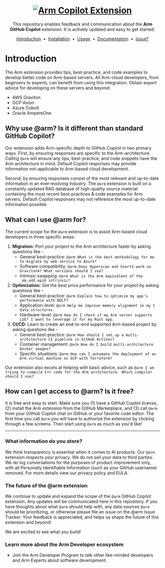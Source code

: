 <h1 align="center">
  <a href="https://github.com/apps/arm">
    <img src="https://github.com/user-attachments/assets/f049b752-0a7e-4fdd-a63e-ed90f8c28f03" alt="Arm Copilot Extension">
  </a>
</h1>
<p align="center">
  This repository enables feedback and communication about the <strong>Arm GitHub Copilot</strong> extension. It is actively updated and easy to get started.
</p>

<p align="center">
<a href="#test">Introduction</a> &nbsp;&bull;&nbsp;
<a href="#test">Installation</a> &nbsp;&bull;&nbsp;
<a href="#test">Usage</a> &nbsp;&bull;&nbsp;
<a href="#test">Documentation</a> &nbsp;&bull;&nbsp;
<a href="#test">Issue?</a>
</p>



# Introduction
The Arm extension provides tips, best-practice, and code examples to develop better code on Arm-based servers. All Arm-cloud developers, from beginners to experts, can benefit from using this integration. Obtain expert advice for developing on these servers and beyond:
- AWS Graviton
- GCP Axion
- Azure Cobolt
- Oracle AmpereOne

## Why use @arm? Is it different than standard GitHub Copilot?
Our extension adds Arm-specific depth to GitHub Copilot in two primary ways. First, by ensuring responses are specific to the Arm-architecture. Calling `@arm` will ensure any tips, best-practice, and code snippets have the Arm architecture in mind. Default Copilot responses may provide information not-applicable to Arm-based cloud development.

Second, by ensuring responses consist of the most relevant and up-to-date information in an ever-evolving industry. The `@arm` extension is built on a constantly updated RAG database of high-quality source material containing the most recent best-practices & code examples for Arm servers. Default Copilot responses may not reference the most up-to-date information possible.

  
## What can I use @arm for?
The current scope for the `@arm` extension is to assist Arm-based cloud developers in three specific areas:
1. **Migration:** Port your project to the Arm architecture faster by asking questions like -
    - General best-practice: `@arm What is the best methodology for me to migrate my web service to Azure?`
    - Software compatibility:  `@arm Does Hyperscan and Snort3 work on Graviton4? What versions should I use?`
    - Intrinsic swapping: `@arm What is the Arm equivalent of the _mm_add_epi8 intrinsic?`   
2. **Optimization:** Get the best price performance for your project by asking questions like -
    - General best-practice: `@arm Explain how to optimize my app's performance with BOLT?`
    - Application-level: `@arm Help me improve memory alignment in my C data structures.`
    - Hardware-level: `@arm How do I check if my Arm server supports LSE? I want to leverage it for my Rust app.`
3. **CI/CD:** Learn to create an end-to-end supported Arm-based project by asking questions like - 
    - General best-practice: `@arm How should I set up a multi-architecture CI pipeline in GitHub Actions?`
    - Container management: `@arm How do I build multi-architecture Docker images?`
    - Specific situations: `@arm How can I automate the deployment of an Arm virtual machine on GCP with Terraform?`

Our extension also excels at helping with basic advice, such as `@arm I am trying to compile C++ code for the Arm architecture. Which compiler should I use?`


## How can I get access to @arm? Is it free?
It is free and easy to start. Make sure you (1) have a GitHub Copilot license, (2) install the Arm extension from the GitHub Marketplace, and (3) call `@arm` from your GitHub Copilot chat on GitHub or your favorite code editor. The first time you call `@arm` you will have to authorize the extension by clicking through a few screens. Then start using `@arm` as much as you'd like!

-----


### What information do you store?
We think transparency is essential when it comes to AI products. Our `@arm` extension respects your privacy. We do not sell your data to third parties. We do log conversations for the purposes of product improvement only, with all Personally Identifiable Information (such as your GitHub username) removed. For more details view our privacy policy and EULA. 


### The future of the @arm extension
We continue to update and expand the scope of the `@arm` GitHub Copilot extension. Any updates will be communicated here in this repository. If you have thoughts about what `@arm` should help with, any data sources `@arm` should be prioritizing, or otherwise please file an issue on the @arm Issue Tracker. Your feedback is appreciated, and helps us shape the future of this extension and beyond!

We are excited to see what you build!

### Learn more about the Arm Developer ecosystem
- Join the Arm Developer Program to talk other like-minded developers and Arm Experts about software development. 
